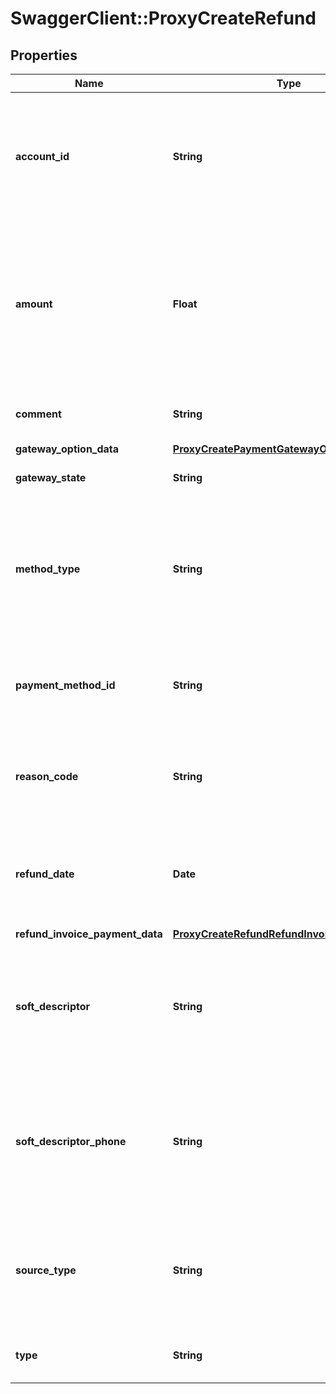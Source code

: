 # SwaggerClient::ProxyCreateRefund

## Properties
Name | Type | Description | Notes
------------ | ------------- | ------------- | -------------
**account_id** | **String** |  The ID of the account associated with this refund. This field is only required if you create a non-referenced refund. Don&#39;t specify a value for any other type of refund; Zuora associates the refund automatically with the account from the associated payment. **Character limit**: 32 **Values**: a valid account ID  | [optional] 
**amount** | **Float** |  The amount of the refund. The amount can&#39;t exceed the amount of the associated payment. If the original payment was applied to a single invoice, then you can create a partial refund. However, if the payment was applies to multiple invoices, then you can only make a partial refund through the web-based UI, not through the API. **Character limit**: 16 **Values**: a valid currency amount  | 
**comment** | **String** |  Use this field to record comments about the refund. **Character limit**: 255 **Values**: a string of 255 characters or fewer  | [optional] 
**gateway_option_data** | [**ProxyCreatePaymentGatewayOptionData**](ProxyCreatePaymentGatewayOptionData.md) |  | [optional] 
**gateway_state** | **String** |  The status of the payment in the gateway. **Character limit**: 19 **Values**: automatically generated  | [optional] 
**method_type** | **String** |  Indicates how an external refund was issued to a customer. This field is only required if the &#x60;Type&#x60; field is set to &#x60; External&#x60;. You can issue an external refund on an electronic payment. **Character limit**: 30 **Values**:  - &#x60;ACH&#x60; - &#x60;Cash&#x60; - &#x60;Check&#x60; - &#x60;CreditCard&#x60; - &#x60;Other&#x60; - &#x60;PayPal&#x60; - &#x60;WireTransfer&#x60; - &#x60;DebitCard&#x60; - &#x60;CreditCardReferenceTransaction&#x60;  | [optional] 
**payment_method_id** | **String** |  The unique ID of the payment method that the customer used to make the payment. This field is only required if you create a non-referenced refund. **Character limit**: 32 **V****alues**: a valid payment method ID  | [optional] 
**reason_code** | **String** |  A code identifying the reason for the transaction. Must be an existing reason code or empty. If you do not specify a value, Zuora uses the default reason code. **Character limit**: 32 **V****alues**: a valid reason code  | [optional] 
**refund_date** | **Date** |  The date of the refund, in &#x60;yyyy-mm-dd&#x60; format. The date of the refund cannot be before the payment date. This field is only required if the &#x60;Type&#x60; field is set to &#x60; External&#x60;. Zuora automatically generates this field for electronic refunds. **Character limit**: 29  | [optional] 
**refund_invoice_payment_data** | [**ProxyCreateRefundRefundInvoicePaymentData**](ProxyCreateRefundRefundInvoicePaymentData.md) |  | [optional] 
**soft_descriptor** | **String** |  A payment gateway-specific field that maps Zuora to other gateways . **Character limit**: 35 **Values**:  - 3-byte company identifier &amp;quot;*&amp;quot; 18-byte descriptor - 7-byte company identifier &amp;quot;*&amp;quot; 14-byte descriptor - 12-byte company identifier &amp;quot;*&amp;quot; 9-byte descriptor  | [optional] 
**soft_descriptor_phone** | **String** |  A payment gateway-specific field that maps Zuora to other gateways . **Character limit**: 20 **Values**:  - Customer service phone number formatted as: &#x60;NNN-NNN-NNNN&#x60; or &#x60;NNN-AAAAAAA&#x60; - URL (non-e-Commerce): Transactions sent with a URL do not qualify for the best interchange rate - Email address  | [optional] 
**source_type** | **String** |  Specifies whether the refund is a refund payment or a credit balance. This field is only required if you create a non-referenced refund. If you creating an non-referenced refund, then set this value to &#x60;CreditBalance&#x60;. **Character limit**: 13 **Values**:  - &#x60;Payment&#x60; - &#x60;CreditBalance&#x60;  | [optional] 
**type** | **String** |  Specifies if the refund is electronic or external. **Character limit**: 10 **Values**:  - &#x60;Electronic&#x60; - External  | 


